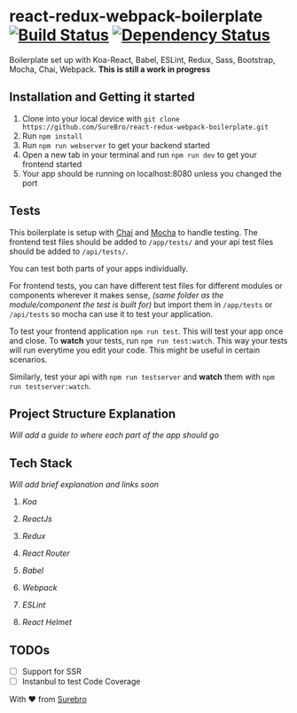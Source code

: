 # react-redux-webpack-boilerplate [![Build Status](https://travis-ci.org/SureBro/react-redux-webpack-boilerplate.svg?branch=master)](https://travis-ci.org/SureBro/react-redux-webpack-boilerplate) [![Dependency Status](https://gemnasium.com/badges/github.com/SureBro/react-redux-webpack-boilerplate.svg)](https://gemnasium.com/github.com/SureBro/react-redux-webpack-boilerplate)

Boilerplate set up with Koa-React, Babel, ESLint, Redux, Sass, Bootstrap, Mocha, Chai, Webpack. **This is still a work in progress**

## Installation and Getting it started ##
1. Clone into your local device with `git clone https://github.com/SureBro/react-redux-webpack-boilerplate.git`
2. Run `npm install`
3. Run `npm run webserver` to get your backend started
4. Open a new tab in your terminal and run `npm run dev` to get your frontend started
5. Your app should be running on localhost:8080 unless you changed the port

## Tests ##
This boilerplate is setup with [Chai](https://github.com/chaijs/chai) and [Mocha](https://github.com/mochajs/mocha) to handle testing. The frontend test files should be added to `/app/tests/` and your api test files should be added to `/api/tests/`. 

You can test both parts of your apps individually. 

For frontend tests, you can have different test files for different modules or components wherever it makes sense, *(same folder as the module/component the test is built for)* but import them in `/app/tests` or `/api/tests` so mocha can use it to test your application.

To test your frontend application `npm run test`. This will test your app once and close. To **watch** your tests, run `npm run test:watch`. This way your tests will run everytime you edit your code. This might be useful in certain scenarios.

Similarly, test your api with `npm run testserver` and **watch** them with `npm run testserver:watch`.

## Project Structure Explanation ##
*Will add a guide to where each part of the app should go*

## Tech Stack ##
*Will add brief explanation and links soon*

1. *Koa*

2. *ReactJs*

3. *Redux*

4. *React Router*

5. *Babel*

6. *Webpack*

7. *ESLint*

8. *React Helmet*

## TODOs ##
- [ ] Support for SSR  
- [ ] Instanbul to test Code Coverage

With :heart: from [Surebro](https://surebro.com)
